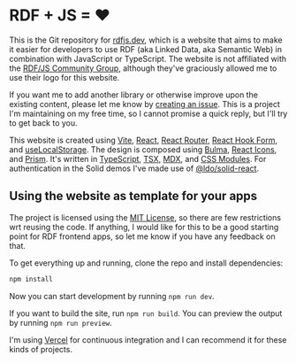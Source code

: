 # RDF + JS = &#10084;

This is the Git repository for [rdfjs.dev](https://rdfjs.dev/), which is a website that aims to make it easier for
developers to use RDF (aka Linked Data, aka Semantic Web) in combination with JavaScript or TypeScript. The website is
not affiliated with the [RDF/JS Community Group](https://rdf.js.org/), although they've graciously allowed me to use
their logo for this website.

If you want me to add another library or otherwise improve upon the existing content, please let me know
by [creating an issue](https://github.com/megoth/rdfjs/issues). This is a project I'm maintaining on my free time,
so I cannot promise a quick reply, but I'll try to get back to you.

This website is created
using [Vite](https://vitejs.dev/), [React](https://react.dev/), [React Router](https://reactrouter.com/),
[React Hook Form](https://react-hook-form.com/), and [useLocalStorage](https://github.com/nas5w/use-local-storage). The
design is composed using [Bulma](https://bulma.io/), [React Icons](https://react-icons.github.io/react-icons/),
and [Prism](https://prismjs.com/). It's written
in [TypeScript](https://www.typescriptlang.org/), [TSX](https://react.dev/learn/typescript), [MDX](https://mdxjs.com/),
and [CSS Modules](https://github.com/css-modules/css-modules). For authentication in the Solid demos I've made use of
[@ldo/solid-react](https://github.com/o-development/ldobjects/tree/main/packages/solid-react).

## Using the website as template for your apps

The project is licensed using the [MIT License](https://en.wikipedia.org/wiki/MIT_License), so there are few
restrictions wrt reusing the code. If anything, I would like for this to be a good starting point for RDF frontend apps,
so let me know if you have any feedback on that.

To get everything up and running, clone the repo and install dependencies:

```bash
npm install
```

Now you can start development by running `npm run dev`.

If you want to build the site, run `npm run build`. You can preview the output by running `npm run preview`.

I'm using [Vercel](https://vercel.com/) for continuous integration and I can recommend it for these kinds of projects.